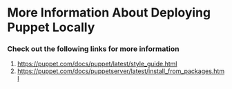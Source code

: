 More Information About Deploying Puppet Locally
===============================================

### Check out the following links for more information

1. https://puppet.com/docs/puppet/latest/style_guide.html
1. https://puppet.com/docs/puppetserver/latest/install_from_packages.html

